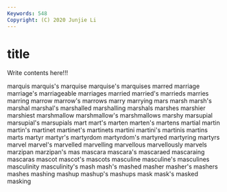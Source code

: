 ```yaml
---
Keywords: 548
Copyright: (C) 2020 Junjie Li
---
```


# title

Write contents here!!!
 
marquis 
marquis's 
marquise 
marquise's 
marquises 
marred
marriage 
marriage's 
marriageable 
marriages 
married 
married's 
marrieds 
marries 
marring 
marrow
marrow's 
marrows 
marry 
marrying 
mars 
marsh 
marsh's 
marshal 
marshal's 
marshalled
marshalling 
marshals 
marshes 
marshier 
marshiest 
marshmallow 
marshmallow's 
marshmallows 
marshy 
marsupial
marsupial's 
marsupials 
mart 
mart's 
marten 
marten's 
martens 
martial 
martin 
martin's
martinet 
martinet's 
martinets 
martini 
martini's 
martinis 
martins 
marts 
martyr 
martyr's
martyrdom 
martyrdom's 
martyred 
martyring 
martyrs 
marvel 
marvel's 
marvelled 
marvelling 
marvellous
marvellously 
marvels 
marzipan 
marzipan's 
mas 
mascara 
mascara's 
mascaraed 
mascaraing 
mascaras
mascot 
mascot's 
mascots 
masculine 
masculine's 
masculines 
masculinity 
masculinity's 
mash 
mash's
mashed 
masher 
masher's 
mashers 
mashes 
mashing 
mashup 
mashup's 
mashups 
mask
mask's 
masked 
masking 
